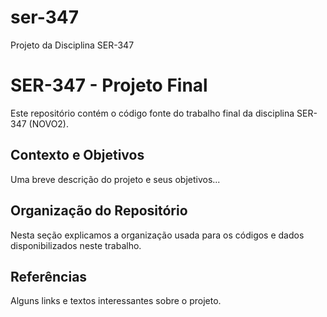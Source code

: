 # ser-347
Projeto da Disciplina SER-347 
# SER-347 - Projeto Final

Este repositório contém o código fonte do trabalho
final da disciplina SER-347 (NOVO2).

## Contexto e Objetivos

Uma breve descrição do projeto e seus objetivos...

## Organização do Repositório

Nesta seção explicamos a organização usada para
os códigos e dados disponibilizados neste trabalho.

## Referências

Alguns links e textos interessantes sobre o projeto.
